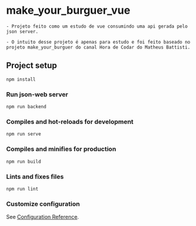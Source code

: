 # make_your_burguer_vue

```
- Projeto feito como um estudo de vue consumindo uma api gerada pelo json server.

- O intuito desse projeto é apenas para estudo e foi feito baseado no projeto make_your_burguer do canal Hora de Codar do Matheus Battisti.
```

## Project setup

```
npm install
```

### Run json-web server

```
npm run backend
```

### Compiles and hot-reloads for development

```
npm run serve
```

### Compiles and minifies for production

```
npm run build
```

### Lints and fixes files

```
npm run lint
```

### Customize configuration

See [Configuration Reference](https://cli.vuejs.org/config/).

